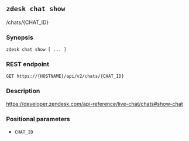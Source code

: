 ## `zdesk chat show`

/chats/{CHAT_ID}

### Synopsis

    zdesk chat show [ ... ]

### REST endpoint

    GET https://{HOSTNAME}/api/v2/chats/{CHAT_ID}

### Description

https://developer.zendesk.com/api-reference/live-chat/chats#show-chat

### Positional parameters

* `CHAT_ID`

